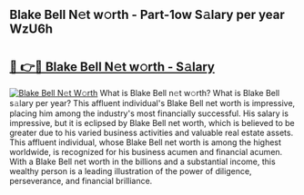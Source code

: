 ## Blake Bell N𝚎t w𝚘rth - Part-1ow S𝚊lary per year WzU6h

# <h2><a href="http://gc3jpu6.nevu.top/?p=Blake+Bell">🔗 👉🔴 Blake Bell N𝚎t w𝚘rth - S𝚊lary</a></h2>

[![Blake Bell N𝚎t W𝚘rth](https://i.imgur.com/Oavwk0R.jpeg)](http://gc3jpu6.nevu.top/?p=Blake+Bell)
What is Blake Bell n𝚎t w𝚘rth? What is Blake Bell s𝚊lary per year?
This affluent individual's Blake Bell net worth is impressive, placing him among the industry's most financially successful. His salary is impressive, but it is eclipsed by Blake Bell net worth, which is believed to be greater due to his varied business activities and valuable real estate assets. This affluent individual, whose Blake Bell net worth is among the highest worldwide, is recognized for his business acumen and financial acumen. With a Blake Bell net worth in the billions and a substantial income, this wealthy person is a leading illustration of the power of diligence, perseverance, and financial brilliance.
